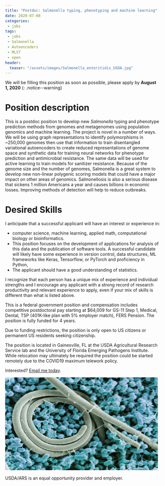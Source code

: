 ```yaml
---
title: "Postdoc: Salmonella typing, phenotyping and machine learning"
date: 2020-07-08
categories:
 - jobs
tags:
 - jobs
 - Salmonella
 - Autoencoders
 - MLST
 - open
header:
  teaser: "/assets/images/Salmonella_enteritidis_USDA.jpg"
---
```


We will be filling this position as soon as possible, please apply by **August 1, 2020**
{: .notice--warning}

# Position description

This is a postdoc position to develop new *Salmonella* typing and
phenotype prediction methods from genomes and metagenomes using population
genomics and machine learning.  The project is novel in a number of ways. We will be using
graph representations to identify polymorphisms in ~250,000 genomes then use that information to train
disentangled variational autoencoders to create reduced representations of genome space and synthetic data for
training neural networks for phenotype prediction and antimicrobial resistance. The same data will
be used for active learning to train models for sanitizer resistance. Because of the genome size and the number of 
genomes, Salmonella is a great system to develop new non-linear polygenic scoring models that could have a
 major impact on other areas of genomics.  Salmonellosis is also a serious disease that sickens 1 million  Americans 
 a year and causes billions in economic losses. Improving methods of detection will help to reduce outbreaks.


# Desired Skills

I anticipate that a successful applicant will have an interest or experience in:

* computer science, machine learning, applied math, computational biology or bioinformatics.
* This position focuses on the development of applications for analysis
of this data and the publication of software tools. A successful candidate will
likely have some experience in version control, data structures, ML 
frameworks like Keras, Tensorflow, or PyTorch and proficiency in Python,  
* The applicant should have a good understanding of statistics.

I recognize that each person
has a unique mix of experience and individual strengths and I encourage any
applicant with a strong record of research productivity and relevant experience
to apply, even if your mix of skills is different than what is listed above.

This is a federal government position and compensation includes competitive postdoctoral pay starting at $64,009 for
 GS-11 Step 1, Medical, Dental, TSP (401K-like plan with 5% employer match), FERS Pension. The position is fully 
 funded for 4 years.

Due to funding restrictions, the position is only open to US citizens or permanent US residents seeking citizenship.

The position is located in Gainesville, FL at the USDA Agricultural Research Service lab and the
 University of Florida Emerging Pathogens Institute. While relocation may ultimately be required the position could 
 be started remotely due to the COVID19 maximum telework policy.
 
Interested? [Email me today](mailto:adam.rivers@usda.gov?Subject=salmonella-postdoc-position).

![](/assets/images/Salmonella_enteritidis_USDA.jpg)

USDA/ARS is an equal opportunity provider and employer.
